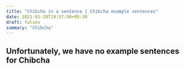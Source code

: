 ```yaml
---
title: "Chibcha in a sentence | Chibcha example sentences"
date: 2021-01-20T19:57:50+05:30
draft: falses
summary: "Chibcha"
---
```

## Unfortunately, we have no example sentences for Chibcha                 
